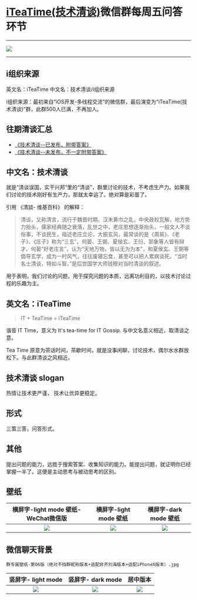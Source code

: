 # [iTeaTime(技术清谈)](https://github.com/iteatimeteam/Friday-QA/issues/1)微信群每周五问答环节

--------------------------------------------


![](http://ww2.sinaimg.cn/large/006tNc79ly1g4x1lrjkpuj31sr0q2tc0.jpg)


----------


i组织来源
----------

英文名：iTeaTime
中文名：技术清谈/i组织来源

i组织来源：最初来自“iOS开发-多线程交流”的微信群，最后演变为“iTeaTime(技术清谈)”群，此群500人已满，不再加人。


往期清谈汇总
----------
 

- [《技术清谈--已发布，附带答案》](https://github.com/iteatimeteam/Friday-QA/issues?q=is%3Aissue+is%3Aopen+label%3Awiki) 
-  [《技术清谈--未发布，不一定附带答案》](https://github.com/iteatimeteam/Friday-QA/issues?q=is%3Aissue+is%3Aopen+label%3Adraft) 


中文名：技术清谈
----------


就是“清谈误国，实干兴邦”里的“清谈”，群里讨论的技术，不考虑生产力。如果我们讨论的技术刚好有生产力，那就太幸运了。绝对算是彩蛋了。

引用 《清談- 维基百科》 的解释：

> 清谈，又称清言，流行于魏晋时期。汉末黄巾之乱，中央政权瓦解，地方势力抬头，儒家经典随之衰落，乱世之中，老庄思想逐渐抬头，一般文人不谈俗事，不谈民生，祖述老庄立论，大振玄风，最常谈的是《周易》、《老子》、《庄子》称为“三玄”。何晏、王弼、夏侯玄、王衍、郭象等人皆有辩才。何晏“好老庄言”，认为“天地万物，皆以无为为本”，和夏侯玄、王弼等倡导玄学，成为一时风气，往往废寝忘食，甚至可以把人累病谈死。“当时名士清谈，特如斗智。”是后世国学大师钱穆对当时清谈的叙述。

用于表明，我们讨论的问题，用于探究问题的本质，远离功利目的，以技术讨论过程的乐趣为主。


英文名：iTeaTime
----------

> IT + TeaTime = iTeaTime

 谐音 IT Time，意义为 It's tea-time for IT Gossip. 与中文名意义相近，取清谈之意。
 


 Tea Time 原意为茶话时间，茶歇时间，就是没事闲聊，讨论技术，偶尔水水群放松下。与此群清谈之风相近。



技术清谈 slogan
----------

热情让技术更严谨，
技术让优异更稳定。

形式
----------

三策三答，问答形式。

其他
----------

提出问题的能力，远胜于搜索答案、收集知识的能力。能提出问题，就证明你已经掌握一半了。这便是主动思考与被动思考的区别。



壁纸
----------


横屏字-light mode 壁纸-WeChat微信版 |横屏字-light mode 壁纸 | 横屏字-dark mode 壁纸
:-------------:|:-------------:|:-------------:
![](http://ww3.sinaimg.cn/large/006tNc79gy1g4z7uvs8vxj30u01sxgls.jpg) |![](http://ww4.sinaimg.cn/large/006tNc79gy1g4z9ufbu6rj30u01sxaaa.jpg)|  ![](http://ww2.sinaimg.cn/large/006tNc79gy1g4z9fdknxlj30u01sx74m.jpg)



微信聊天背景
--------------------------------------------


`群专属壁纸-第06版（绝对不挡群昵称版本+适配非齐刘海版本+适配iPhoneX版本）.jpg`

竖屏字- light mode | 竖屏字- dark mode  | 居中版本
:-------------:|:-------------:|:-------------:
![](http://ww4.sinaimg.cn/large/006tNc79gy1g4zfxzti30j30u01sxjrq.jpg) |   ![](http://ww4.sinaimg.cn/large/006tNc79gy1g4zfy9mjaoj30u01sx3yy.jpg)| ![](http://ww2.sinaimg.cn/large/006tNc79gy1g4zfxm6cvwj30u01sxmzx.jpg)


 
